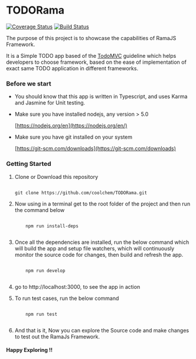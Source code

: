 # TODORama 
[![Coverage Status](https://coveralls.io/repos/github/coolchem/TODORama/badge.svg?branch=master)](https://coveralls.io/github/coolchem/TODORama?branch=master) [![Build Status](https://travis-ci.org/coolchem/TODORama.svg?branch=master)](https://travis-ci.org/coolchem/TODORama)

The purpose of this project is to showcase the capabilities of RamaJS Framework. 

It is a Simple TODO app based of the [TodoMVC](http://todomvc.com/) guideline which helps developers to choose framework,
based on the ease of implementation of exact same TODO application in different frameworks.


### Before we start

- You should know that this app is written in Typescript, and uses Karma and Jasmine for Unit testing.

- Make sure you have installed nodejs, any version > 5.0

    [https://nodejs.org/en](https://nodejs.org/en/)

- Make sure you have git installed on your system

    [https://git-scm.com/downloads](https://git-scm.com/downloads)

### Getting Started

1. Clone or Download this repository

    ````
    
    git clone https://github.com/coolchem/TODORama.git
    
    ````
    
2.  Now using in a terminal get to the root folder of the project and then run the command below
    
    ````
        
        npm run install-deps
        
    ````
 
3.  Once all the dependencies are installed, run the below command which will build the app and setup file watchers, which will
    continuously monitor the source code for changes, then build and refresh the app.

    ````
        
        npm run develop
        
    ````
    
 
4. go to http://localhost:3000, to see the app in action

5.  To run test cases, run the below command

    ````
        
        npm run test
        
    ````


6. And that is it, Now you can explore the Source code and make changes to test out the RamaJs Framework. 


#### Happy Exploring !!



         
